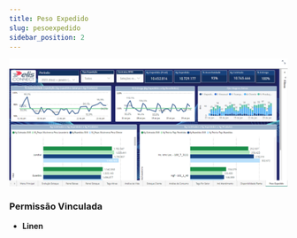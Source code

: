 ```yaml
---
title: Peso Expedido
slug: pesoexpedido
sidebar_position: 2
---
```







![Alt text](image-2.png)


### Permissão Vinculada

- **Linen**